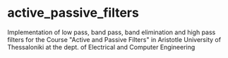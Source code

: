 # active_passive_filters
Implementation of low pass, band pass, band elimination and high pass filters for the Course "Active and Passive Filters" in Aristotle University of Thessaloniki at the dept. of Electrical and Computer Engineering
